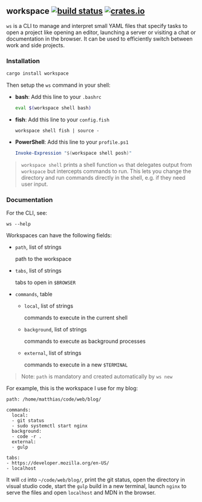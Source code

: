 ## workspace [![build status](https://travis-ci.com/matthias-t/workspace.svg?branch=master)](https://travis-ci.com/matthias-t/workspace) [![crates.io](https://img.shields.io/crates/v/workspace.svg)](https://crates.io/crates/workspace)

`ws` is a CLI to manage and interpret small YAML files that specify tasks to open a project like opening an editor, launching a server or visiting a chat or documentation in the browser. It can be used to efficiently switch between work and side projects.

### Installation

```bash
cargo install workspace
```

Then setup the `ws` command in your shell:

-   **bash**: Add this line to your `.bashrc`

    ```bash
    eval $(workspace shell bash)
    ```

-   **fish**: Add this line to your `config.fish`

    ```fish
    workspace shell fish | source -
    ```

-   **PowerShell**: Add this line to your `profile.ps1`

    ```powershell
    Invoke-Expression "$(workspace shell posh)"
    ```

> `workspace shell` prints a shell function `ws` that delegates output from `workspace` but intercepts commands to run. This lets you change the directory and run commands directly in the shell, e.g. if they need user input.

### Documentation

For the CLI, see:
```
ws --help
```

Workspaces can have the following fields:

-   `path`, list of strings

     path to the workspace

-   `tabs`, list of strings

     tabs to open in `$BROWSER`

-    `commands`, table

     -   `local`, list of strings

         commands to execute in the current shell

     -   `background`, list of strings

         commands to execute as background processes

     -   `external`, list of strings

         commands to execute in a new `$TERMINAL`

> Note: `path` is mandatory and created automatically by `ws new`

For example, this is the workspace I use for my blog:

```
path: /home/matthias/code/web/blog/

commands:
  local:
  - git status
  - sudo systemctl start nginx
  background:
  - code -r .
  external:
  - gulp

tabs:
- https://developer.mozilla.org/en-US/
- localhost
```

It will `cd` into `~/code/web/blog/`, print the git status, open the directory
in visual studio code, start the `gulp` build in a new terminal, launch `nginx`
to serve the files and open `localhost` and MDN in the browser.
